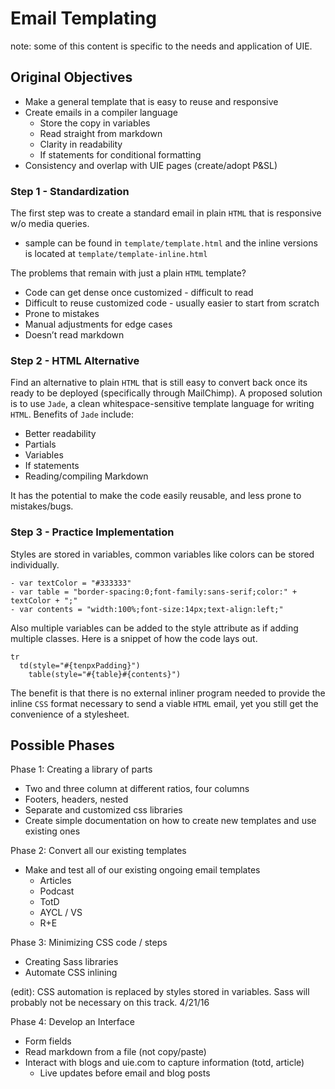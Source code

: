 # Email Templating

note: some of this content is specific to the needs and application of UIE.

## Original Objectives

- Make a general template that is easy to reuse and responsive
- Create emails in a compiler language
  - Store the copy in variables
  - Read straight from markdown
  - Clarity in readability
  - If statements for conditional formatting
- Consistency and overlap with UIE pages (create/adopt P&SL)

### Step 1 - Standardization
The first step was to create a standard email in plain `HTML` that is responsive w/o media queries.

- sample can be found in `template/template.html` and the inline versions is located at `template/template-inline.html`

The problems that remain with just a plain `HTML` template?

- Code can get dense once customized - difficult to read
- Difficult to reuse customized code - usually easier to start from scratch
- Prone to mistakes
- Manual adjustments for edge cases
- Doesn’t read markdown

### Step 2 - HTML Alternative

Find an alternative to plain `HTML` that is still easy to convert back once its ready to be deployed (specifically through MailChimp).  A proposed solution is to use `Jade`, a clean whitespace-sensitive template language for writing `HTML`.  Benefits of `Jade` include:

- Better readability
- Partials
- Variables
- If statements
- Reading/compiling Markdown

It has the potential to make the code easily reusable, and less prone to mistakes/bugs.

### Step 3 - Practice Implementation

Styles are stored in variables, common variables like colors can be stored individually.

    - var textColor = "#333333"
    - var table = "border-spacing:0;font-family:sans-serif;color:" + textColor + ";"
    - var contents = "width:100%;font-size:14px;text-align:left;"

Also multiple variables can be added to the style attribute as if adding multiple classes.  Here is a snippet of how the code lays out.

    tr
      td(style="#{tenpxPadding}")
        table(style="#{table}#{contents}")

The benefit is that there is no external inliner program needed to provide the inline `CSS` format necessary to send a viable `HTML` email, yet you still get the convenience of a stylesheet.


## Possible Phases

Phase 1: Creating a library of parts

- Two and three column at different ratios, four columns
- Footers, headers, nested
- Separate and customized css libraries
- Create simple documentation on how to create new templates and use existing ones

Phase 2: Convert all our existing templates
- Make and test all of our existing ongoing email templates
	- Articles
	- Podcast
	- TotD
	- AYCL / VS
	- R+E

Phase 3: Minimizing CSS code / steps
- Creating Sass libraries
- Automate CSS inlining

(edit): CSS automation is replaced by styles stored in variables. Sass will probably not be necessary on this track.  4/21/16

Phase 4: Develop an Interface
- Form fields
- Read markdown from a file (not copy/paste)
- Interact with blogs and uie.com to capture information (totd, article)
	- Live updates before email and blog posts
